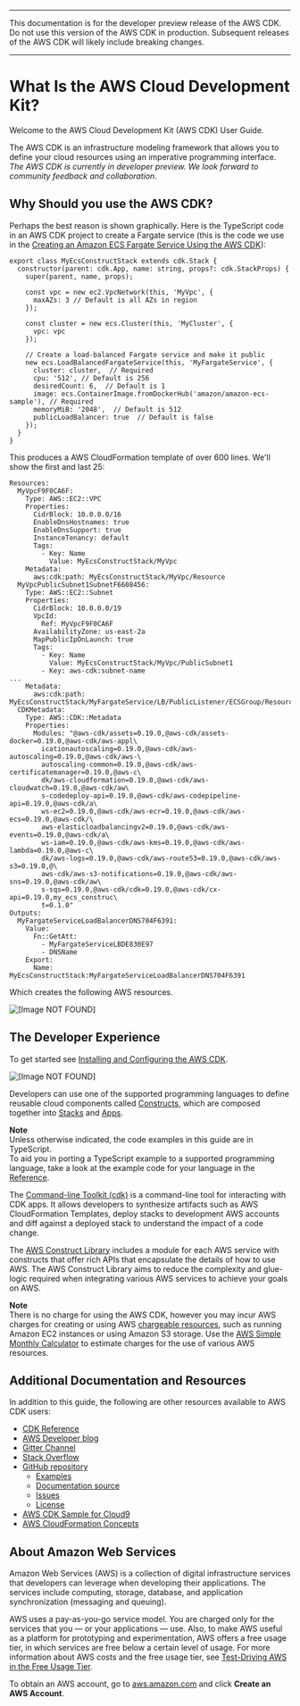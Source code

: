 --------

 This documentation is for the developer preview release of the AWS CDK\. Do not use this version of the AWS CDK in production\. Subsequent releases of the AWS CDK will likely include breaking changes\. 

--------

# What Is the AWS Cloud Development Kit?<a name="what-is-CDK"></a>

Welcome to the AWS Cloud Development Kit \(AWS CDK\) User Guide\.

The AWS CDK is an infrastructure modeling framework that allows you to define your cloud resources using an imperative programming interface\. *The AWS CDK is currently in developer preview\. We look forward to community feedback and collaboration*\.

## Why Should you use the AWS CDK?<a name="why_use_cdk"></a>

Perhaps the best reason is shown graphically\. Here is the TypeScript code in an AWS CDK project to create a Fargate service \(this is the code we use in the [Creating an Amazon ECS Fargate Service Using the AWS CDK](cdk_ecs_example.md)\):

```
export class MyEcsConstructStack extends cdk.Stack {
  constructor(parent: cdk.App, name: string, props?: cdk.StackProps) {
    super(parent, name, props);
     
    const vpc = new ec2.VpcNetwork(this, 'MyVpc', {
      maxAZs: 3 // Default is all AZs in region
    });
     
    const cluster = new ecs.Cluster(this, 'MyCluster', {
      vpc: vpc
    });
     
    // Create a load-balanced Fargate service and make it public
    new ecs.LoadBalancedFargateService(this, 'MyFargateService', {
      cluster: cluster,  // Required
      cpu: '512', // Default is 256
      desiredCount: 6,  // Default is 1
      image: ecs.ContainerImage.fromDockerHub('amazon/amazon-ecs-sample'), // Required
      memoryMiB: '2048',  // Default is 512
      publicLoadBalancer: true  // Default is false
    });
  }
}
```

This produces a AWS CloudFormation template of over 600 lines\. We'll show the first and last 25:

```
Resources:
  MyVpcF9F0CA6F:
    Type: AWS::EC2::VPC
    Properties:
      CidrBlock: 10.0.0.0/16
      EnableDnsHostnames: true
      EnableDnsSupport: true
      InstanceTenancy: default
      Tags:
        - Key: Name
          Value: MyEcsConstructStack/MyVpc
    Metadata:
      aws:cdk:path: MyEcsConstructStack/MyVpc/Resource
  MyVpcPublicSubnet1SubnetF6608456:
    Type: AWS::EC2::Subnet
    Properties:
      CidrBlock: 10.0.0.0/19
      VpcId:
        Ref: MyVpcF9F0CA6F
      AvailabilityZone: us-east-2a
      MapPublicIpOnLaunch: true
      Tags:
        - Key: Name
          Value: MyEcsConstructStack/MyVpc/PublicSubnet1
        - Key: aws-cdk:subnet-name
...
    Metadata:
      aws:cdk:path: MyEcsConstructStack/MyFargateService/LB/PublicListener/ECSGroup/Resource
  CDKMetadata:
    Type: AWS::CDK::Metadata
    Properties:
      Modules: "@aws-cdk/assets=0.19.0,@aws-cdk/assets-docker=0.19.0,@aws-cdk/aws-appl\
        icationautoscaling=0.19.0,@aws-cdk/aws-autoscaling=0.19.0,@aws-cdk/aws-\
        autoscaling-common=0.19.0,@aws-cdk/aws-certificatemanager=0.19.0,@aws-c\
        dk/aws-cloudformation=0.19.0,@aws-cdk/aws-cloudwatch=0.19.0,@aws-cdk/aw\
        s-codedeploy-api=0.19.0,@aws-cdk/aws-codepipeline-api=0.19.0,@aws-cdk/a\
        ws-ec2=0.19.0,@aws-cdk/aws-ecr=0.19.0,@aws-cdk/aws-ecs=0.19.0,@aws-cdk/\
        aws-elasticloadbalancingv2=0.19.0,@aws-cdk/aws-events=0.19.0,@aws-cdk/a\
        ws-iam=0.19.0,@aws-cdk/aws-kms=0.19.0,@aws-cdk/aws-lambda=0.19.0,@aws-c\
        dk/aws-logs=0.19.0,@aws-cdk/aws-route53=0.19.0,@aws-cdk/aws-s3=0.19.0,@\
        aws-cdk/aws-s3-notifications=0.19.0,@aws-cdk/aws-sns=0.19.0,@aws-cdk/aw\
        s-sqs=0.19.0,@aws-cdk/cdk=0.19.0,@aws-cdk/cx-api=0.19.0,my_ecs_construc\
        t=0.1.0"
Outputs:
  MyFargateServiceLoadBalancerDNS704F6391:
    Value:
      Fn::GetAtt:
        - MyFargateServiceLBDE830E97
        - DNSName
    Export:
      Name: MyEcsConstructStack:MyFargateServiceLoadBalancerDNS704F6391
```

Which creates the following AWS resources\.

![\[Image NOT FOUND\]](http://docs.aws.amazon.com/CDK/latest/userguide/images/MyEcsConstruct.png)

## The Developer Experience<a name="cdk_developer_experience"></a>

To get started see [Installing and Configuring the AWS CDK](cdk_install_config.md)\.

![\[Image NOT FOUND\]](http://docs.aws.amazon.com/CDK/latest/userguide/images/screencast.gif)

Developers can use one of the supported programming languages to define reusable cloud components called [Constructs](cdk_constructs.md), which are composed together into [Stacks](cdk_stacks.md) and [Apps](cdk_apps.md)\.

**Note**  
Unless otherwise indicated, the code examples in this guide are in TypeScript\.  
To aid you in porting a TypeScript example to a supported programming language, take a look at the example code for your language in the [Reference](https://awslabs.github.io/aws-cdk/reference.html)\.

The [Command\-line Toolkit \(cdk\)](cdk_tools.md) is a command\-line tool for interacting with CDK apps\. It allows developers to synthesize artifacts such as AWS CloudFormation Templates, deploy stacks to development AWS accounts and diff against a deployed stack to understand the impact of a code change\.

The [AWS Construct Library](cdk_aws_construct_lib.md) includes a module for each AWS service with constructs that offer rich APIs that encapsulate the details of how to use AWS\. The AWS Construct Library aims to reduce the complexity and glue\-logic required when integrating various AWS services to achieve your goals on AWS\.

**Note**  
There is no charge for using the AWS CDK, however you may incur AWS charges for creating or using AWS [chargeable resources](http://docs.aws.amazon.com/general/latest/gr/glos-chap.html#chargeable-resources), such as running Amazon EC2 instances or using Amazon S3 storage\. Use the [AWS Simple Monthly Calculator](http://calculator.s3.amazonaws.com/index.html) to estimate charges for the use of various AWS resources\.

## Additional Documentation and Resources<a name="cdk_additional_docs"></a>

In addition to this guide, the following are other resources available to AWS CDK users:
+ [CDK Reference](https://awslabs.github.io/aws-cdk/)
+ [AWS Developer blog](https://aws.amazon.com/blogs/developer)
+ [Gitter Channel](https://gitter.im/awslabs/aws-cdk)
+ [Stack Overflow](https://stackoverflow.com/questions/tagged/aws-cdk)
+ [GitHub repository](https://github.com/awslabs/aws-cdk)
  + [Examples](https://github.com/awslabs/aws-cdk/tree/master/examples)
  + [Documentation source](https://github.com/awslabs/aws-cdk/docs_src)
  + [Issues](https://github.com/awslabs/aws-cdk/issues)
  + [License](https://github.com/awslabs/aws-cdk/blob/master/LICENSE)
+ [AWS CDK Sample for Cloud9](https://docs.aws.amazon.com/cloud9/latest/user-guide/sample-cdk.html)
+ [AWS CloudFormation Concepts](https://docs.aws.amazon.com/AWSCloudFormation/latest/UserGuide/cfn-whatis-concepts.html)

## About Amazon Web Services<a name="cdk_about_aws"></a>

Amazon Web Services \(AWS\) is a collection of digital infrastructure services that developers can leverage when developing their applications\. The services include computing, storage, database, and application synchronization \(messaging and queuing\)\.

AWS uses a pay\-as\-you\-go service model\. You are charged only for the services that you — or your applications — use\. Also, to make AWS useful as a platform for prototyping and experimentation, AWS offers a free usage tier, in which services are free below a certain level of usage\. For more information about AWS costs and the free usage tier, see [Test\-Driving AWS in the Free Usage Tier](http://docs.aws.amazon.com/awsaccountbilling/latest/aboutv2/billing-free-tier.html)\.

To obtain an AWS account, go to [aws\.amazon\.com](https://aws.amazon.com) and click **Create an AWS Account**\.